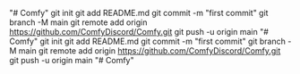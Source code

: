 "# Comfy"  git init git add README.md git commit -m "first commit" git branch -M main git remote add origin https://github.com/ComfyDiscord/Comfy.git git push -u origin main
"# Comfy"  git init git add README.md git commit -m "first commit" git branch -M main git remote add origin https://github.com/ComfyDiscord/Comfy.git git push -u origin main
"# Comfy" 
